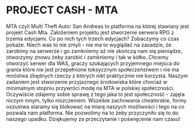 # PROJECT CASH - MTA
MTA czyli Multi Theft Auto: San Andreas to platforma na której stawiany jest projekt Cash Mta. Założeniem projektu jest stworzenie serwera RPG z trzema edycjami. Co po nich tych trzech edycjach? Zobaczymy co czas pokaże. Niech was to nie zmyli - nie ma to wyglądać na zasadzie, że zarobimy na serwerze i go zamkniemy aż nie skończą nam się pieniądze, otworzymy znowu żeby zarobić i zamkniemy i tak w kółko. Chcemy otworzyć serwer dla WAS, graczy szukających przyjemnego miejsca do grania które nie jest przepełnione toksycznym społeczeństwem i nie ma mnóstwa zbędnych rzeczy z których nikt praktycznie nie korzysta. Naszym zadaniem jest stworzenie przyjaznego środowiska które chociaż w minimalnym stopniu przywróci modę na MTA w polskiej społeczności. Oczywiście zdajemy sobie sprawę z tego jaka to jest społeczność - zajęta niczym innym, tylko niszczeniem. Wszelkie zachowania cheaterskie, formy oszustwa staramy się blokować na miarę naszych możliwości i tego na co pozwala nam platforma. Nie pozwolimy na to żeby przyczyniło się to do naszego upadku. 
Dziękujemy za przeczytanie i poświęcenie nam czasu!
